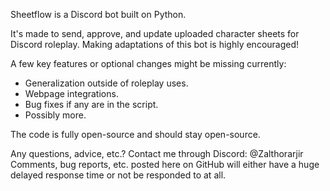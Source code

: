 Sheetflow is a Discord bot built on Python.

It's made to send, approve, and update uploaded character sheets for Discord roleplay.
Making adaptations of this bot is highly encouraged!

A few key features or optional changes might be missing currently:

- Generalization outside of roleplay uses.
- Webpage integrations.
- Bug fixes if any are in the script.
- Possibly more.

The code is fully open-source and should stay open-source.

Any questions, advice, etc.?
Contact me through Discord: @Zalthorarjir
Comments, bug reports, etc. posted here on GitHub will either have a huge delayed response time or not be responded to at all.
